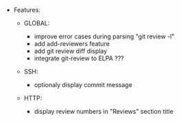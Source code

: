 * Features:
  * GLOBAL:
	* improve error cases during parsing "git review -l"
	* add add-reviewers feature
	* add git review diff display
	* integrate git-review to ELPA ???

  * SSH:
	* optionaly display commit message

  * HTTP:
  	* display review numbers in "Reviews" section title
